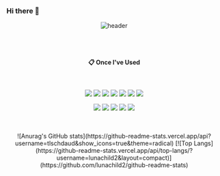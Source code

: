 ### Hi there 👋

<div align="center"> 

![header](https://capsule-render.vercel.app/api?type=cylinder&color=000000&height=150&section=header&text=970326's%20Github&fontColor=ffffff&fontSize=70&animation=fadeIn&fontAlignY=55&desc=%20&descAlignY=62&descAlign=62)

 <br/>
 <br/>
  
####  :clipboard: Once I've Used 
  
 <br/>
  

<img src="https://img.shields.io/badge/JAVA-007396?style=for-the-badge&logo=Java&logoColor=white"> <img src="https://img.shields.io/badge/JavaScript-F7DF1E?style=for-the-badge&logo=JavaScript&logoColor=white"> 
<img src="https://img.shields.io/badge/Spring-6DB33F?style=for-the-badge&logo=Spring&logoColor=white"> <img src="https://img.shields.io/badge/HTML5-E34F26?style=for-the-badge&logo=HTML5&logoColor=white"> <img src="https://img.shields.io/badge/CSS3-1572B6?style=for-the-badge&logo=CSS3&logoColor=white"> <img src="https://img.shields.io/badge/MySQL-4479A1?style=for-the-badge&logo=MySQL&logoColor=white"> <img src="https://img.shields.io/badge/Oracle-F80000?style=for-the-badge&logo=Oracle&logoColor=white"> 


<img src="https://img.shields.io/badge/Python-3776AB?style=for-the-badge&logo=Python&logoColor=white"> <img src="https://img.shields.io/badge/Eclipse-2C2255?style=for-the-badge&logo=Eclipse%20IDE&logoColor=white"> <img src="https://img.shields.io/badge/VSC-007ACC?style=for-the-badge&logo=VisualStudioCode&logoColor=white"> <img src="https://img.shields.io/badge/github-181717?style=for-the-badge&logo=github&logoColor=white"> <img src="https://img.shields.io/badge/aws-232F3E?style=for-the-badge&logo=Amazon aws&logoColor=white">

 
   <br/>
   <br/>
![Anurag's GitHub stats](https://github-readme-stats.vercel.app/api?username=tlschdaud&show_icons=true&theme=radical)
[![Top Langs](https://github-readme-stats.vercel.app/api/top-langs/?username=lunachild2&layout=compact)](https://github.com/lunachild2/github-readme-stats)
